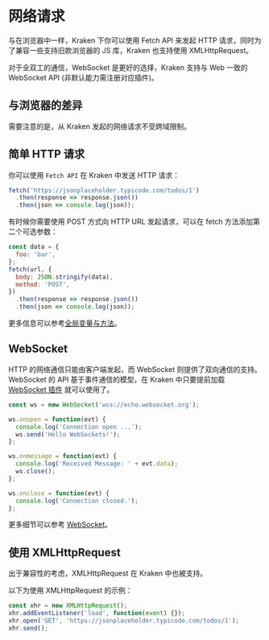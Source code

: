 # 网络请求

与在浏览器中一样，Kraken 下你可以使用 Fetch API 来发起 HTTP 请求，同时为了兼容一些支持旧款浏览器的 JS 库，Kraken 也支持使用 XMLHttpRequest。

对于全双工的通信，WebSocket 是更好的选择，Kraken 支持与 Web 一致的 WebSocket API (非默认能力需注册对应插件)。

## 与浏览器的差异

需要注意的是，从 Kraken 发起的网络请求不受跨域限制。

## 简单 HTTP 请求

你可以使用 `Fetch API` 在 Kraken 中发送 HTTP 请求：

```js
fetch('https://jsonplaceholder.typicode.com/todos/1')
  .then(response => response.json())
  .then(json => console.log(json));
```

有时候你需要使用 POST 方式向 HTTP URL 发起请求，可以在 fetch 方法添加第二个可选参数：

```js
const data = {
  foo: 'bar',
};
fetch(url, {
  body: JSON.stringify(data),
  method: 'POST',
})
  .then(response => response.json())
  .then(json => console.log(json));
```

更多信息可以参考[全局变量与方法](/api/global)。

## WebSocket

HTTP 的网络通信只能由客户端发起，而 WebSocket 则提供了双向通信的支持。WebSocket 的 API 基于事件通信的模型，在 Kraken 中只要提前加载 [WebSocket 插件](/plugin/websocket) 就可以使用了。

```js
const ws = new WebSocket('wss://echo.websocket.org');

ws.onopen = function(evt) {
  console.log('Connection open ...');
  ws.send('Hello WebSockets!');
};

ws.onmessage = function(evt) {
  console.log('Received Message: ' + evt.data);
  ws.close();
};

ws.onclose = function(evt) {
  console.log('Connection closed.');
};
```

更多细节可以参考 [WebSocket](/plugins/kraken_websocket)。

## 使用 XMLHttpRequest

出于兼容性的考虑，XMLHttpRequest 在 Kraken 中也被支持。

以下为使用 XMLHttpRequest 的示例：

```js
const xhr = new XMLHttpRequest();
xhr.addEventListener('load', function(event) {});
xhr.open('GET', 'https://jsonplaceholder.typicode.com/todos/1');
xhr.send();
```
